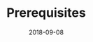 ---
title:    Prerequisites
layout:   devdoc-topic
excerpt:  Make sure that your Salesforce, GitHub, & Local Environments are set up correctly.
date:     2018-09-08
#
# Breadcrumbs
#
breadcrumbs:
  - title:  "Home"
    path:   "/"
  - title:  "Getting Started"
    path:   "/start"
#
# Icon and Color Settings
#
icon:
  type: fa
  name: fa-exclamation-triangle
color: green
#
# Page Sections
#
sections:
  - /start/prereqs/introduction
  - /start/prereqs/salesforce
  - /start/prereqs/github
  - /start/prereqs/local
---
